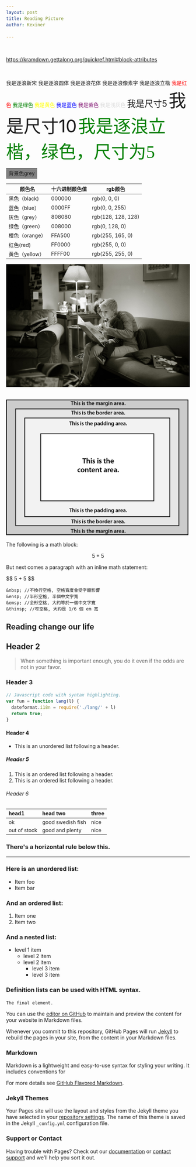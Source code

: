 ```yaml
---
layout: post
title: Reading Picture
author: Kexiner

---
```




<br>

https://kramdown.gettalong.org/quickref.html#block-attributes

<br>


<font face="逐浪新宋">我是逐浪新宋</font>
<font face="逐浪圆体">我是逐浪圆体</font>
<font face="逐浪花体">我是逐浪花体</font>
<font face="逐浪像素字">我是逐浪像素字</font>
<font face="逐浪立楷">我是逐浪立楷</font>
<font color=red>我是红色</font>
<font color=#008000>我是绿色</font>
<font color=yellow>我是黄色</font>
<font color=Blue>我是蓝色</font>
<font color= #871F78>我是紫色</font>
<font color= #DCDCDC>我是浅灰色</font>
<font size=5>我是尺寸5</font>
<font size=10>我是尺寸10</font>
<font face="逐浪立楷" color=green size=10>我是逐浪立楷，绿色，尺寸为5</font>

<table><tr><td bgcolor=grey>背景色grey</td></tr></table>

颜色名 | 十六进制颜色值 |  rgb颜色  
-|-|-
黑色（black) | 000000 | 	rgb(0, 0, 0) |
蓝色（blue） | 0000FF | rgb(0, 0, 255) |
灰色（grey） | 808080 | rgb(128, 128, 128) |
绿色（green） | 008000 | rgb(0, 128, 0) |
橙色（orange） | FFA500 | rgb(255, 165, 0) |
红色(red) | FF0000 | rgb(255, 0, 0) |
黄色（yellow） | FFFF00 | rgb(255, 255, 0) |


![reading](https://raw.githubusercontent.com/kexinerchen/kexinerchen.github.io/master/_posts/assets/reading.jpg)

<br>


<img src="https://raw.githubusercontent.com/kexinerchen/kexinerchen.github.io/master/_posts/assets/margin.png" width="500"/>


<br>




The following is a math block:

$$ 5 + 5 $$

But next comes a paragraph with an inline math statement:

\$$ 5 + 5 $$







```
&nbsp; //不換行空格, 空格寬度會受字體影響
&ensp; //半形空格, 半個中文字寬
&emsp; //全形空格, 大約等於一個中文字寬
&thinsp; //窄空格, 大約是 1/6 個 em 寬

```
## Reading change our life


## Header 2


> When something is important enough, you do it even if the odds are not in your favor.

### Header 3

```js
// Javascript code with syntax highlighting.
var fun = function lang(l) {
  dateformat.i18n = require('./lang/' + l)
  return true;
}
```


#### Header 4

*   This is an unordered list following a header.

##### Header 5

1.  This is an ordered list following a header.
2.  This is an ordered list following a header.


###### Header 6

| head1        | head two          | three |
|:-------------|:------------------|:------|
| ok           | good swedish fish | nice  |
| out of stock | good and plenty   | nice  |


### There's a horizontal rule below this.

* * *

### Here is an unordered list:

*   Item foo
*   Item bar

### And an ordered list:

1.  Item one
1.  Item two


### And a nested list:

- level 1 item
  - level 2 item
  - level 2 item
    - level 3 item
    - level 3 item


### Definition lists can be used with HTML syntax.

```
The final element.
```


You can use the [editor on GitHub](https://github.com/kexinerchen/kexinerchen.github.io/edit/master/README.md) to maintain and preview the content for your website in Markdown files.

Whenever you commit to this repository, GitHub Pages will run [Jekyll](https://jekyllrb.com/) to rebuild the pages in your site, from the content in your Markdown files.


### Markdown

Markdown is a lightweight and easy-to-use syntax for styling your writing. It includes conventions for


For more details see [GitHub Flavored Markdown](https://guides.github.com/features/mastering-markdown/).

### Jekyll Themes

Your Pages site will use the layout and styles from the Jekyll theme you have selected in your [repository settings](https://github.com/kexinerchen/kexinerchen.github.io/settings). The name of this theme is saved in the Jekyll `_config.yml` configuration file.

### Support or Contact

Having trouble with Pages? Check out our [documentation](https://help.github.com/categories/github-pages-basics/) or [contact support](https://github.com/contact) and we’ll help you sort it out.
